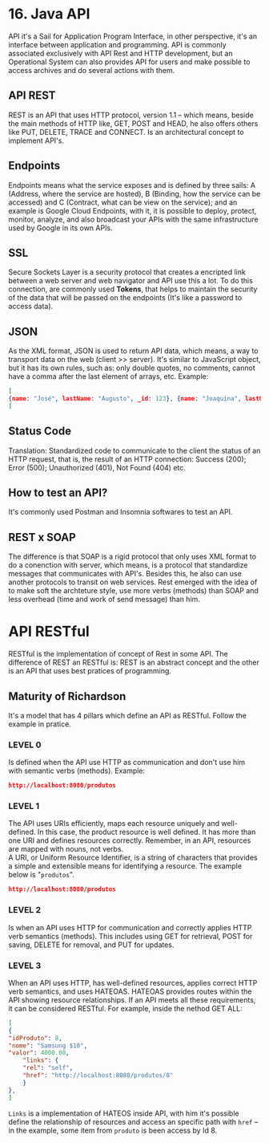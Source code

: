 # 16. Java API
API it's a Sail for Application Program Interface, in other perspective, it's an interface between application and programming. API is commonly associated exclusively with API Rest and HTTP development, but an Operational System can also provides API for users and make possible to access archives and do several actions with them.

## API REST

REST is an API that uses HTTP protocol, version 1.1 – which means, beside the main methods of HTTP like, GET, POST and HEAD, he also offers others like PUT, DELETE, TRACE and CONNECT. Is an architectural concept to implement API's.

## Endpoints

Endpoints means what the service exposes and is defined by three sails: A (Address, where the service are hosted), B (Binding, how the service can be accessed) and C (Contract, what can be view on the service); and an example is Google Cloud Endpoints, with it, it is possible to deploy, protect, monitor, analyze, and also broadcast your APIs with the same infrastructure used by Google in its own APIs.

## SSL

Secure Sockets Layer is a security protocol that creates a encripted link between a web server and web navigator and API use this a lot. To do this connection, are commonly used **Tokens**, that helps to maintain the security of the data that will be passed on the endpoints (It's like a password to access data).

## JSON 

As the XML format, JSON is used to return API data, which means, a way to transport data on the web (client >> server). It's similar to JavaScript object, but it has its own rules, such as: only double quotes, no comments, cannot have a comma after the last element of arrays, etc. Example:

```json
[
{name: "José", lastName: "Augusto", _id: 123}, {name: "Joaquina", lastName: "Silva", id: 124}
]
```

## Status Code

Translation: Standardized code to communicate to the client the status of an HTTP request, that is, the result of an HTTP connection: Success (200); Error (500); Unauthorized (401), Not Found (404) etc.

##  How to test an API? 

It's commonly used Postman and Insomnia softwares to test an API.

## REST x SOAP

The difference is that SOAP is a rigid protocol that only uses XML format to do a conenction with server, which means, is a protocol that standardize messages that communicates with API's. Besides this, he also can use another protocols to transit on web services.
Rest emerged with the idea of to make soft the archteture style, use more verbs (methods) than SOAP and less overhead (time and work of send message) than him.

# API RESTful

RESTful is the implementation of concept of Rest in some API. The difference of REST an RESTful is: REST is an abstract concept and the other is an API that uses best pratices of programming.

## Maturity of Richardson

It's a model that has 4 pillars which define an API as RESTful. Follow the example in pratice.

### LEVEL 0

Is defined when the API use HTTP as communication and don't use him with semantic verbs (methods). Example:

```json
http://localhost:8080/produtos
```

### LEVEL 1

The API uses URIs efficiently, maps each resource uniquely and well-defined. In this case, the product resource is well defined. It has more than one URI and defines resources correctly. Remember, in an API, resources are mapped with nouns, not verbs.
</br>
A URI, or Uniform Resource Identifier, is a string of characters that provides a simple and extensible means for identifying a resource. The example below is "`produtos`".

```json
http://localhost:8080/produtos
```

### LEVEL 2

Is when an API uses HTTP for communication and correctly applies HTTP verb semantics (methods). This includes using GET for retrieval, POST for saving, DELETE for removal, and PUT for updates.

### LEVEL 3

When an API uses HTTP, has well-defined resources, applies correct HTTP verb semantics, and uses HATEOAS. HATEOAS provides routes within the API showing resource relationships. If an API meets all these requirements, it can be considered RESTful. For example, inside the nethod GET ALL:

```json
[
{
"idProduto": 8,
"nome": "Samsung $10",
"valor": 4000.00,
    "links": {
    "rel": "self",
    "href": "http://localhost:8080/produtos/8"
    }
},
]
```

`Links` is a implementation of HATEOS inside API, with him it's possible define the relationship of resources and access an specific path with `href` – in the example, some item from `produto` is been access by Id 8.